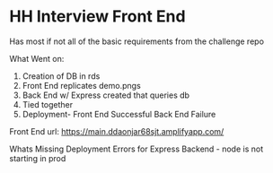# HH Interview Front End

Has most if not all of the basic requirements from the challenge repo

What Went on: 
1. Creation of DB in rds
2. Front End replicates demo.pngs
3. Back End w/ Express created that queries db
4. Tied together
5. Deployment- 
  Front End Successful
  Back End Failure

Front End url: https://main.ddaonjar68sjt.amplifyapp.com/

Whats Missing 
Deployment Errors for Express Backend - node is not starting in prod
